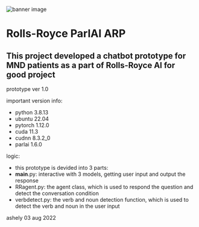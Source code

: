 ![banner image](https://www.eraa.org/sites/default/files/styles/lightwindow_banner/public/files/images/sponsor/era_website_-_rolls-royce_banner.jpg?itok=yc3b-8Xb)

# Rolls-Royce ParlAI ARP

## This project developed a chatbot prototype for MND patients as a part of Rolls-Royce AI for good project

prototype ver 1.0

important version info:
- python 3.8.13
- ubuntu 22.04
- pytorch 1.12.0
- cuda 11.3
- cudnn 8.3.2_0
- parlai 1.6.0

logic:
- this prototype is devided into 3 parts:
- __main__.py: interactive with 3 models, getting user input and output the response
- RRagent.py: the agent class, which is used to respond the question and detect the conversation condition
- verbdetect.py: the verb and noun detection function, which is used to detect the verb and noun in the user input

ashely 03 aug 2022
